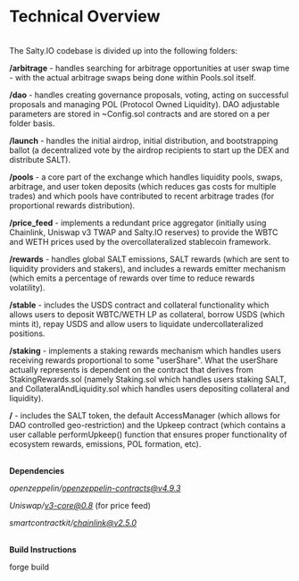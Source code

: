 # Technical Overview
\
The Salty.IO codebase is divided up into the following folders:

**/arbitrage** - handles searching for arbitrage opportunities at user swap time -  with the actual arbitrage swaps being done within Pools.sol itself.

**/dao** - handles creating governance proposals, voting, acting on successful proposals and managing POL (Protocol Owned Liquidity). DAO adjustable parameters are stored in ~Config.sol contracts and are stored on a per folder basis.

**/launch** - handles the initial airdrop, initial distribution, and bootstrapping ballot (a decentralized vote by the airdrop recipients to start up the DEX and distribute SALT).

**/pools** - a core part of the exchange which handles liquidity pools, swaps, arbitrage, and user token deposits (which reduces gas costs for multiple trades) and which pools have contributed to recent arbitrage trades (for proportional rewards distribution).

**/price_feed** - implements a redundant price aggregator (initially using Chainlink, Uniswap v3 TWAP and Salty.IO reserves) to provide the WBTC and WETH prices used by the overcollateralized stablecoin framework.

**/rewards** - handles global SALT emissions, SALT rewards (which are sent to liquidity providers and stakers), and includes a rewards emitter mechanism (which emits a percentage of rewards over time to reduce rewards volatility).

**/stable** - includes the USDS contract and collateral functionality which allows users to deposit WBTC/WETH LP as collateral, borrow USDS (which mints it), repay USDS and allow users to liquidate undercollateralized positions.

**/staking** - implements a staking rewards mechanism which handles users receiving rewards proportional to some "userShare".  What the userShare actually represents is dependent on the contract that derives from StakingRewards.sol (namely Staking.sol which handles users staking SALT, and CollateralAndLiquidity.sol which handles users depositing collateral and liquidity).

**/** - includes the SALT token, the default AccessManager (which allows for DAO controlled geo-restriction) and the Upkeep contract (which contains a user callable performUpkeep() function that ensures proper functionality of ecosystem rewards, emissions, POL formation, etc).

\
**Dependencies**

*openzeppelin/openzeppelin-contracts@v4.9.3*

*Uniswap/v3-core@0.8* (for price feed)

*smartcontractkit/chainlink@v2.5.0*

\
**Build Instructions**

forge build
